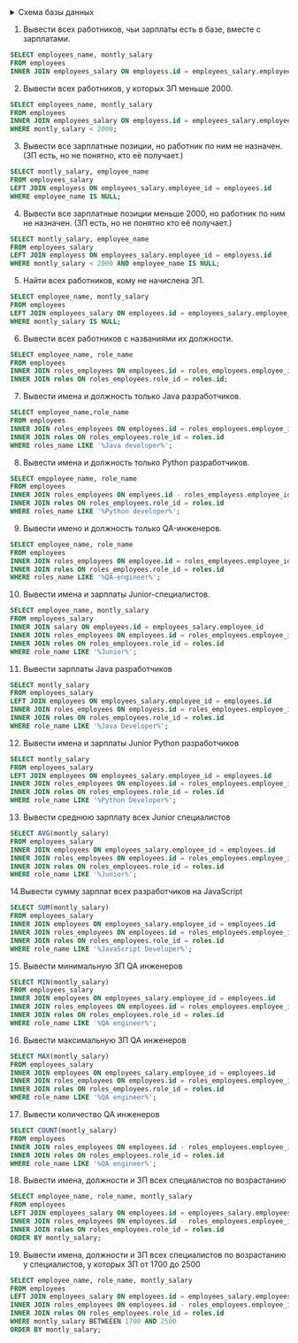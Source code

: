 <details>
  <summary>Схема базы данных</summary>
  
  ![drawSQL-emploeesDB](https://user-images.githubusercontent.com/83915765/136953203-86a40d2f-3a8c-4e16-955c-34d0e638b6f9.png)
 </details>

1. Вывести всех работников, чьи зарплаты есть в базе, вместе с зарплатами.
```sql
SELECT employees_name, montly_salary
FROM employees
INNER JOIN employees_salary ON employess.id = employees_salary.employee_id
```
2. Вывести всех работников, у которых ЗП меньше 2000.
```sql
SELECT employees_name, montly_salary
FROM employees
INNER JOIN employees_salary ON employess.id = employees_salary.employee_id
WHERE montly_salary < 2000;
```
3. Вывести все зарплатные позиции, но работник по ним не назначен. (ЗП есть, но не понятно, кто её получает.)
```sql
SELECT montly_salary, employee_name
FROM employees_salary
LEFT JOIN employess ON employees_salary.employee_id = employees.id
WHERE employee_name IS NULL;
```
4. Вывести все зарплатные позиции меньше 2000, но работник по ним не назначен. (ЗП есть, но не понятно кто её получает.)
```sql
SELECT montly_salary, employee_name
FROM employees_salary
LEFT JOIN employess ON employees_salary.employee_id = employess.id
WHERE montly_salary < 2000 AND employee_name IS NULL;
```
5. Найти всех работников, кому не начислена ЗП.
```sql
SELECT employee_name, montly_salary
FROM employees
LEFT JOIN employees_salary ON employees.id = employees_salary.employee_id
WHERE montly_salary IS NULL;
```
6. Вывести всех работников с названиями их должности.
```sql
SELECT employee_name, role_name
FROM employees
INNER JOIN roles_employees ON employees.id = roles_employees.employee_id
INNER JOIN roles ON roles_employees.role_id = roles.id;
```
7. Вывести имена и должность только Java разработчиков.
```sql
SELECT employee_name,role_name
FROM employees
INNER JOIN roles_employees ON employees.id = roles_employees.employee_id
INNER JOIN roles ON roles_employees.role_id = roles.id
WHERE roles_name LIKE '%Java developer%';
```
8. Вывести имена и должность только Python разработчиков.
```sql
SELECT empployee_name, role_name
FROM employees
INNER JOIN roles_employees ON emplyees.id - roles_employess.employee_id
INNER JOIN roles ON roles_employees.role_id = roles.id
WHERE roles_name LIKE '%Python developer%';
```
9. Вывести имено и должность только QA-инженеров.
```sql
SELECT employee_name, role_name
FROM employees
INNER JOIN roles_employees ON employee.id = roles_employees.employee_id
INNER JOIN roles ON roles_employees.role_id = roles.id
WHERE roles_name LIKE '%QA-engineer%';
```
10. Вывести имена и зарплаты Junior-специалистов.
```sql
SELECT employee_name, montly_salary
FROM employees_salary
INNER JOIN salary ON employees.id = employees_salary.employee_id
INNER JOIN roles_employees ON employees.id = roles_employees.employee_id
INNER JOIN roles ON roles_employees.role_id = roles.id
WHERE role_name LIKE '%Junior%';
```
11. Вывести зарплаты Java разработчиков
```sql
SELECT montly_salary
FROM employees_salary
LEFT JOIN employees ON employees_salary.employee_id = employees.id
INNER JOIN roles_employees ON employess.id = roles_employees.employee_id
INNER JOIN roles ON roles_employees.role_id = roles.id
WHERE role_name LIKE '%Java Developer%';
```
12. Вывести имена и зарплаты Junior Python разработчиков
```sql
SELECT montly_salary
FROM employees_salary
LEFT JOIN employees ON employees_salary.employee_id = employees.id
INNER JOIN roles_employees ON employees.id = roles_employees.employee_id
INNER JOIN roles ON roles_employees.role_id = roles.id
WHERE role_name LIKE '%Python Developer%';
```
13. Вывести среднюю зарплату всех Junior специалистов
```sql
SELECT AVG(montly_salary)
FROM employees_salary
INNER JOIN employees ON employees_salary.employee_id = employees.id
INNER JOIN roles_employees ON employees.id = roles_employees.employee_id
INNER JOIN roles ON roles_employees.role_id = roles.id
WHERE role_name LIKE '%Junior%';
```
14.Вывести сумму зарплат всех разработчиков на JavaScript
```sql
SELECT SUM(montly_salary)
FROM employees_salary
INNER JOIN employees ON employees_salary.employee_id = employees.id
INNER JOIN roles_employees ON employees.id = roles_employees.employee_id
INNER JOIN roles ON roles_employees.role_id = roles.id
WHERE role_name LIKE '%JavaScript Developer%';
```
15. Вывести минимальную ЗП QA инженеров
```sql
SELECT MIN(montly_salary)
FROM employees_salary
INNER JOIN employees ON employees_salary.employee_id = employees.id
INNER JOIN roles_employees ON employees.id = roles_employees.employee_id
INNER JOIN roles ON roles_employees.role_id = roles.id
WHERE role_name LIKE '%QA engineer%';
```
16. Вывести максимальную ЗП QA инженеров
```sql
SELECT MAX(montly_salary)
FROM employees_salary
INNER JOIN employees ON employees_salary.employee_id = employees.id
INNER JOIN roles_employees ON employees.id = roles_employees.employee_id
INNER JOIN roles ON roles_employees.role_id = roles.id
WHERE role_name LIKE '%QA engineer%';
```
17. Вывести количество QA инженеров
```sql
SELECT COUNT(montly_salary)
FROM employees
INNER JOIN roles_employees ON employees.id - roles_employees.employee_id
INNER JOIN roles ON roles_employees.role_id = roles.id
WHERE role_name LIKE '%QA engineer%';
```
18. Вывести имена, должности и ЗП всех специалистов по возрастанию
```sql
SELECT employee_name, role_name, montly_salary
FROM employees
LEFT JOIN employees_salary ON employees.id = employees_salary.employees_id
INNER JOIN roles_employees ON employees.id - roles_employees.employee_id
INNER JOIN roles ON roles_employees.role_id = roles.id
ORDER BY montly_salary;
```
19. Вывести имена, должности и ЗП всех специалистов по возрастанию у специалистов, у которых ЗП от 1700 до 2500
```sql
SELECT employee_name, role_name, montly_salary
FROM employees
LEFT JOIN employees_salary ON employees.id = employees_salary.employees_id
INNER JOIN roles_employees ON employees.id - roles_employees.employee_id
INNER JOIN roles ON roles_employees.role_id = roles.id
WHERE montly_salary BETWEEEN 1700 AND 2500
ORDER BY montly_salary;
```

